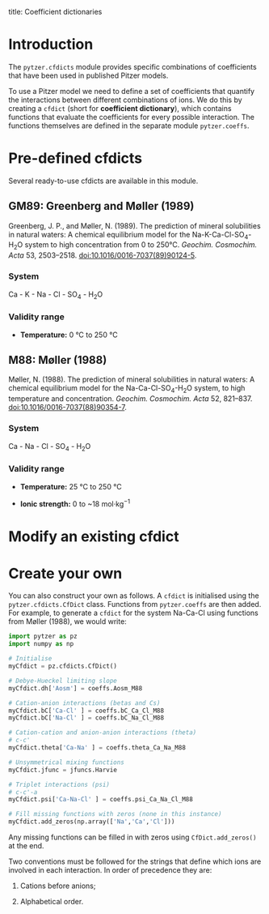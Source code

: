title: Coefficient dictionaries

# Introduction

The `pytzer.cfdicts` module provides specific combinations of coefficients that have been used in published Pitzer models.

To use a Pitzer model we need to define a set of coefficients that quantify the interactions between different combinations of ions. We do this by creating a `cfdict` (short for **coefficient dictionary**), which contains functions that evaluate the coefficients for every possible interaction. The functions themselves are defined in the separate module `pytzer.coeffs`.

# Pre-defined cfdicts

Several ready-to-use cfdicts are available in this module.

## GM89: Greenberg and Møller (1989)

Greenberg, J. P., and Møller, N. (1989). The prediction of mineral solubilities in natural waters: A chemical equilibrium model for the Na-K-Ca-Cl-SO<sub>4</sub>-H<sub>2</sub>O system to high concentration from 0 to 250°C. *Geochim. Cosmochim. Acta* 53, 2503–2518. <a href="https://doi.org/10.1016/0016-7037(89)90124-5">doi:10.1016/0016-7037(89)90124-5</a>.

### System

Ca - K - Na - Cl - SO<sub>4</sub> - H<sub>2</sub>O

### Validity range

  * **Temperature:** 0 °C to 250 °C


## M88: Møller (1988)

Møller, N. (1988). The prediction of mineral solubilities in natural waters: A chemical equilibrium model for the Na-Ca-Cl-SO<sub>4</sub>-H<sub>2</sub>O system, to high temperature and concentration. *Geochim. Cosmochim. Acta* 52, 821–837. <a href="https://doi.org/10.1016/0016-7037(88)90354-7">doi:10.1016/0016-7037(88)90354-7</a>.

### System

Ca - Na - Cl - SO<sub>4</sub> - H<sub>2</sub>O

### Validity range

  * **Temperature:** 25 °C to 250 °C

  * **Ionic strength:** 0 to ~18 mol·kg<sup>−1</sup>


# Modify an existing cfdict


# Create your own

You can also construct your own as follows. A `cfdict` is initialised using the `pytzer.cfdicts.CfDict` class. Functions from `pytzer.coeffs` are then added. For example, to generate a `cfdict` for the system Na-Ca-Cl using functions from Møller (1988), we would write:

```python
import pytzer as pz
import numpy as np

# Initialise
myCfdict = pz.cfdicts.CfDict()

# Debye-Hueckel limiting slope
myCfdict.dh['Aosm'] = coeffs.Aosm_M88

# Cation-anion interactions (betas and Cs)
myCfdict.bC['Ca-Cl' ] = coeffs.bC_Ca_Cl_M88
myCfdict.bC['Na-Cl' ] = coeffs.bC_Na_Cl_M88

# Cation-cation and anion-anion interactions (theta)
# c-c'
myCfdict.theta['Ca-Na' ] = coeffs.theta_Ca_Na_M88

# Unsymmetrical mixing functions
myCfdict.jfunc = jfuncs.Harvie

# Triplet interactions (psi)
# c-c'-a
myCfdict.psi['Ca-Na-Cl' ] = coeffs.psi_Ca_Na_Cl_M88

# Fill missing functions with zeros (none in this instance)
myCfdict.add_zeros(np.array(['Na','Ca','Cl']))
```

Any missing functions can be filled in with zeros using `CfDict.add_zeros()` at the end.

Two conventions must be followed for the strings that define which ions are involved in each interaction. In order of precedence they are:

  1. Cations before anions;

  1. Alphabetical order.
